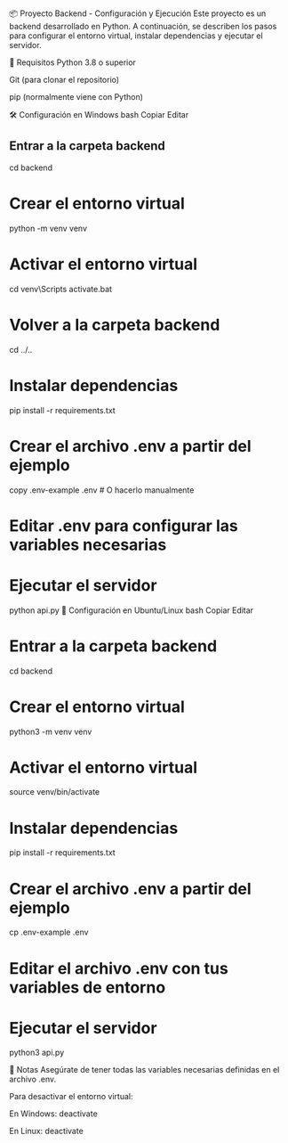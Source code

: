 📦 Proyecto Backend - Configuración y Ejecución
Este proyecto es un backend desarrollado en Python. A continuación, se describen los pasos para configurar el entorno virtual, instalar dependencias y ejecutar el servidor.

🚀 Requisitos
Python 3.8 o superior

Git (para clonar el repositorio)

pip (normalmente viene con Python)

🛠️ Configuración en Windows
bash
Copiar
Editar
## Entrar a la carpeta backend
cd backend

# Crear el entorno virtual
python -m venv venv

# Activar el entorno virtual
cd venv\Scripts
activate.bat

# Volver a la carpeta backend
cd ../..

# Instalar dependencias
pip install -r requirements.txt

# Crear el archivo .env a partir del ejemplo
copy .env-example .env  # O hacerlo manualmente

# Editar .env para configurar las variables necesarias

# Ejecutar el servidor
python api.py
🐧 Configuración en Ubuntu/Linux
bash
Copiar
Editar
# Entrar a la carpeta backend
cd backend

# Crear el entorno virtual
python3 -m venv venv

# Activar el entorno virtual
source venv/bin/activate

# Instalar dependencias
pip install -r requirements.txt

# Crear el archivo .env a partir del ejemplo
cp .env-example .env

# Editar el archivo .env con tus variables de entorno

# Ejecutar el servidor
python3 api.py

📄 Notas
Asegúrate de tener todas las variables necesarias definidas en el archivo .env.

Para desactivar el entorno virtual:

En Windows: deactivate

En Linux: deactivate

